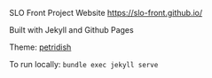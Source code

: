 SLO Front Project Website
https://slo-front.github.io/

Built with Jekyll and Github Pages

Theme: [petridish](https://peterdesmet.com/petridish/)

To run locally: `bundle exec jekyll serve`
